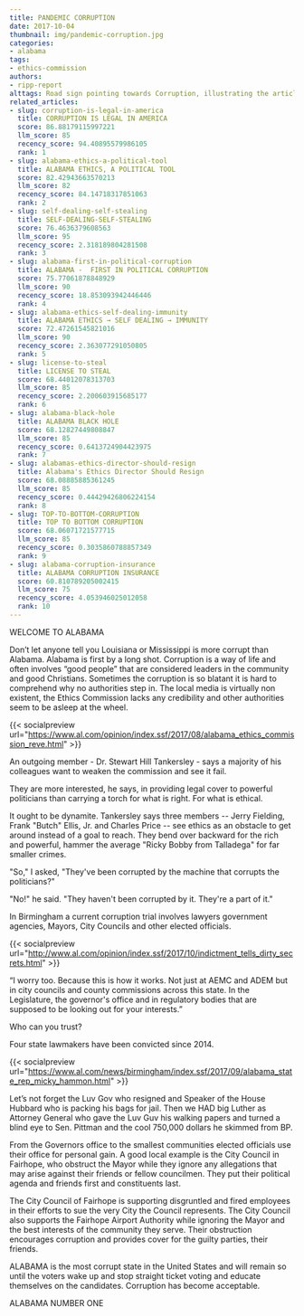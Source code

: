 ```yaml
---
title: PANDEMIC CORRUPTION
date: 2017-10-04
thumbnail: img/pandemic-corruption.jpg
categories:
- alabama
tags:
- ethics-commission
authors:
- ripp-report
alttags: Road sign pointing towards Corruption, illustrating the article’s claim about widespread corruption in Alabama leadership
related_articles:
- slug: corruption-is-legal-in-america
  title: CORRUPTION IS LEGAL IN AMERICA
  score: 86.88179115997221
  llm_score: 85
  recency_score: 94.40895579986105
  rank: 1
- slug: alabama-ethics-a-political-tool
  title: ALABAMA ETHICS, A POLITICAL TOOL
  score: 82.42943663570213
  llm_score: 82
  recency_score: 84.14718317851063
  rank: 2
- slug: self-dealing-self-stealing
  title: SELF-DEALING-SELF-STEALING
  score: 76.4636379608563
  llm_score: 95
  recency_score: 2.318189804281508
  rank: 3
- slug: alabama-first-in-political-corruption
  title: ALABAMA -  FIRST IN POLITICAL CORRUPTION
  score: 75.77061878848929
  llm_score: 90
  recency_score: 18.853093942446446
  rank: 4
- slug: alabama-ethics-self-dealing-immunity
  title: ALABAMA ETHICS → SELF DEALING → IMMUNITY
  score: 72.47261545821016
  llm_score: 90
  recency_score: 2.363077291050805
  rank: 5
- slug: license-to-steal
  title: LICENSE TO STEAL
  score: 68.44012078313703
  llm_score: 85
  recency_score: 2.200603915685177
  rank: 6
- slug: alabama-black-hole
  title: ALABAMA BLACK HOLE
  score: 68.12827449808847
  llm_score: 85
  recency_score: 0.6413724904423975
  rank: 7
- slug: alabamas-ethics-director-should-resign
  title: Alabama's Ethics Director Should Resign
  score: 68.08885885361245
  llm_score: 85
  recency_score: 0.44429426806224154
  rank: 8
- slug: TOP-TO-BOTTOM-CORRUPTION
  title: TOP TO BOTTOM CORRUPTION
  score: 68.06071721577715
  llm_score: 85
  recency_score: 0.3035860788857349
  rank: 9
- slug: alabama-corruption-insurance
  title: ALABAMA CORRUPTION INSURANCE
  score: 60.810789205002415
  llm_score: 75
  recency_score: 4.053946025012058
  rank: 10
---
```

WELCOME TO ALABAMA

Don’t let anyone tell you Louisiana or Mississippi is more corrupt than Alabama. Alabama is first by a long shot. Corruption is a way of life and often involves “good people” that are considered leaders in the community and good Christians. Sometimes the corruption is so blatant it is hard to comprehend why no authorities step in. The local media is virtually non existent, the Ethics Commission lacks any credibility and other authorities seem to be asleep at the wheel.

{{< socialpreview url="https://www.al.com/opinion/index.ssf/2017/08/alabama_ethics_commission_reve.html" >}}

An outgoing member - Dr. Stewart Hill Tankersley - says a majority of his colleagues want to weaken the commission and see it fail.

They are more interested, he says, in providing legal cover to powerful politicians than carrying a torch for what is right. For what is ethical.

It ought to be dynamite. Tankersley says three members -- Jerry Fielding, Frank "Butch" Ellis, Jr. and Charles Price -- see ethics as an obstacle to get around instead of a goal to reach. They bend over backward for the rich and powerful, hammer the average "Ricky Bobby from Talladega" for far smaller crimes.

"So," I asked, "They've been corrupted by the machine that corrupts the politicians?"

"No!" he said. "They haven't been corrupted by it. They're a part of it."

In Birmingham a current corruption trial involves lawyers government agencies, Mayors, City Councils and other elected officials.

{{< socialpreview url="http://www.al.com/opinion/index.ssf/2017/10/indictment_tells_dirty_secrets.html" >}}

“I worry too. Because this is how it works. Not just at AEMC and ADEM but in city councils and county commissions across this state. In the Legislature, the governor's office and in regulatory bodies that are supposed to be looking out for your interests.”

Who can you trust?

Four state lawmakers have been convicted since 2014.

{{< socialpreview url="https://www.al.com/news/birmingham/index.ssf/2017/09/alabama_state_rep_micky_hammon.html" >}}

Let’s not forget the Luv Gov who resigned and Speaker of the House Hubbard who is packing his bags for jail. Then we HAD big Luther as Attorney General who gave the Luv Guv his walking papers and turned a blind eye to Sen. Pittman and the cool 750,000 dollars he skimmed from BP.

From the Governors office to the smallest communities elected officials use their office for personal gain. A good local example is the City Council in Fairhope, who obstruct the Mayor while they ignore any allegations that may arise against their friends or fellow councilmen. They put their political agenda and friends first and constituents last.

The City Council of Fairhope is supporting disgruntled and fired employees in their efforts to sue the very City the Council represents. The City Council also supports the Fairhope Airport Authority while ignoring the Mayor and the best interests of the community they serve. Their obstruction encourages corruption and provides cover for the guilty parties, their friends.

ALABAMA is the most corrupt state in the United States and will remain so until the voters wake up and stop straight ticket voting and educate themselves on the candidates. Corruption has become acceptable.

ALABAMA NUMBER ONE
